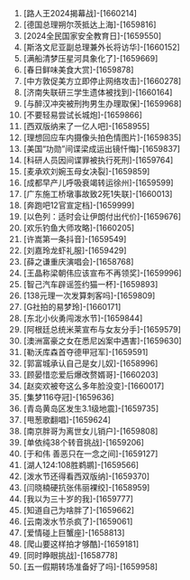 
1. [路人王2024揭幕战]-[1660214]
1. [德国总理朔尔茨抵达上海]-[1659816]
1. [2024全民国家安全教育日]-[1659550]
1. [斯洛文尼亚副总理兼外长将访华]-[1660152]
1. [满船清梦压星河具象化了]-[1659669]
1. [春日鲜味美食大赏]-[1659878]
1. [中方敦促美方立即停止网络攻击]-[1660278]
1. [济南失联研三学生遗体被找到]-[1660164]
1. [与醉汉冲突被刑拘男生办理取保]-[1659968]
1. [不要轻易尝试长城炮]-[1659866]
1. [西双版纳来了一亿人吧]-[1658955]
1. [理想回应车内摄像头拍色情图片]-[1659835]
1. [美国“功勋”间谍梁成运出镜忏悔]-[1659837]
1. [科研人员因间谍罪被执行死刑]-[1659764]
1. [麦承欢刘婉玉母女决裂]-[1659859]
1. [成都早产儿呼吸衰竭转运徐州]-[1659599]
1. [广东施工桥墩事故致2死1失联]-[1660013]
1. [奔跑吧12官宣定档]-[1659999]
1. [以色列：适时会让伊朗付出代价]-[1659676]
1. [欢乐钓鱼大师攻略]-[1660205]
1. [许嵩第一条抖音]-[1659549]
1. [刘嘉玲龙虾礼服]-[1659429]
1. [薛之谦重庆演唱会]-[1658768]
1. [王晶称梁朝伟应该宣布不再领奖]-[1659996]
1. [智己汽车辟谣签约猫一杯]-[1659893]
1. [138元理一次发算刺客吗]-[1659809]
1. [G社拍的易梦玲]-[1660171]
1. [东北小伙勇闯泼水节]-[1659844]
1. [阿根廷总统米莱宣布与女友分手]-[1659579]
1. [澳洲富豪之女在悉尼凶案中遇害]-[1659630]
1. [勒沃库森首夺德甲冠军]-[1659591]
1. [郭富城承认自己是女儿奴]-[1658996]
1. [顾晏惜恋爱后爆改赘婿哥]-[1660203]
1. [赵奕欢被夸这么多年脸没变]-[1660017]
1. [集梦116夺冠]-[1659636]
1. [青岛黄岛区发生3.1级地震]-[1659735]
1. [甩葱歌翻唱]-[1659624]
1. [南京胖哥为离世女儿销户]-[1659808]
1. [单依纯38个转音挑战]-[1659206]
1. [于和伟 善恶只在一念之间]-[1659127]
1. [湖人124:108胜鹈鹕]-[1659566]
1. [泼水节还得看西双版纳]-[1659370]
1. [闫晓楠硬抗张伟丽裸绞]-[1658959]
1. [我以为三十岁的我]-[1659777]
1. [知道自己为啥胖了]-[1659662]
1. [云南泼水节杀疯了]-[1659061]
1. [爱情碰上巨蟹座]-[1658813]
1. [爬山要这样拍才够酷]-[1659181]
1. [同时睁眼挑战]-[1658778]
1. [五一假期转场准备好了吗]-[1659958]